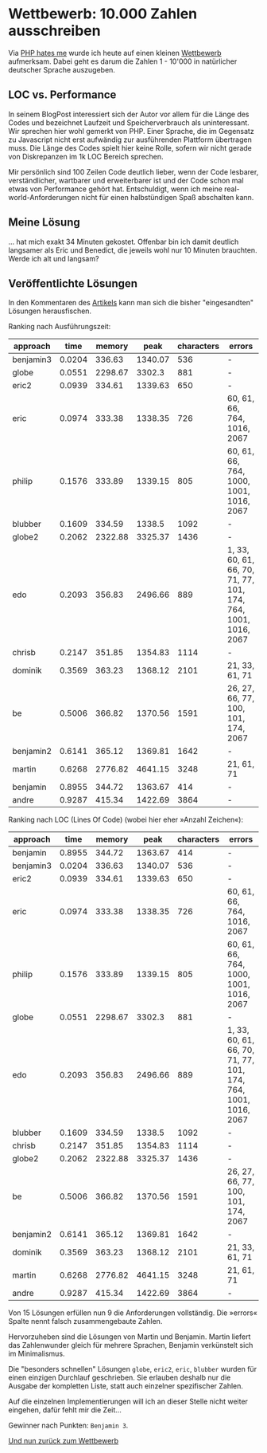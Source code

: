 # Wettbewerb: 10.000 Zahlen ausschreiben

Via [PHP hates me](http://www.phphatesme.com/blog/php/wettbewerb-10-000-zahlen-ausschreiben/) wurde ich heute auf einen kleinen [Wettbewerb](http://www.phpgangsta.de/wettbewerb-10-000-zahlen-ausschreiben) aufmerksam. Dabei geht es darum die Zahlen 1 - 10'000 in natürlicher deutscher Sprache auszugeben.


## LOC vs. Performance

In seinem BlogPost interessiert sich der Autor vor allem für die Länge des Codes und bezeichnet Laufzeit und Speicherverbrauch als uninteressant. Wir sprechen hier wohl gemerkt von PHP. Einer Sprache, die im Gegensatz zu Javascript nicht erst aufwändig zur ausführenden Plattform übertragen muss. Die Länge des Codes spielt hier keine Rolle, sofern wir nicht gerade von Diskrepanzen im 1k LOC Bereich sprechen.

Mir persönlich sind 100 Zeilen Code deutlich lieber, wenn der Code lesbarer, verständlicher, wartbarer und erweiterbarer ist und der Code schon mal etwas von Performance gehört hat. Entschuldigt, wenn ich meine real-world-Anforderungen nicht für einen halbstündigen Spaß abschalten kann.


## Meine Lösung

… hat mich exakt 34 Minuten gekostet. Offenbar bin ich damit deutlich langsamer als Eric und Benedict, die jeweils wohl nur 10 Minuten brauchten. Werde ich alt und langsam? 


## Veröffentlichte Lösungen 

In den Kommentaren des [Artikels](http://www.phpgangsta.de/wettbewerb-10-000-zahlen-ausschreiben) kann man sich die bisher "eingesandten" Lösungen herausfischen.

Ranking nach Ausführungszeit:

approach | time | memory | peak | characters | errors 
---------|------|--------|------|------------|--------
benjamin3 | 0.0204 | 336.63 | 1340.07 | 536 | -
globe | 0.0551 | 2298.67 | 3302.3 | 881 | -
eric2 | 0.0939 | 334.61 | 1339.63 | 650 | -
eric | 0.0974 | 333.38 | 1338.35 | 726 | 60, 61, 66, 764, 1016, 2067
philip | 0.1576 | 333.89 | 1339.15 | 805 | 60, 61, 66, 764, 1000, 1001, 1016, 2067
blubber | 0.1609 | 334.59 | 1338.5 | 1092 | -
globe2 | 0.2062 | 2322.88 | 3325.37 | 1436 | -
edo | 0.2093 | 356.83 | 2496.66 | 889 | 1, 33, 60, 61, 66, 70, 71, 77, 101, 174, 764, 1001, 1016, 2067
chrisb | 0.2147 | 351.85 | 1354.83 | 1114 | -
dominik | 0.3569 | 363.23 | 1368.12 | 2101 | 21, 33, 61, 71
be | 0.5006 | 366.82 | 1370.56 | 1591 | 26, 27, 66, 77, 100, 101, 174, 2067
benjamin2 | 0.6141 | 365.12 | 1369.81 | 1642 | -
martin | 0.6268 | 2776.82 | 4641.15 | 3248 | 21, 61, 71
benjamin | 0.8955 | 344.72 | 1363.67 | 414 | -
andre | 0.9287 | 415.34 | 1422.69 | 3864 | -

Ranking nach LOC (Lines Of Code) (wobei hier eher »Anzahl Zeichen«):

approach | time | memory | peak | characters | errors 
---------|------|--------|------|------------|--------
benjamin | 0.8955 | 344.72 | 1363.67 | 414 | -
benjamin3 | 0.0204 | 336.63 | 1340.07 | 536 | -
eric2 | 0.0939 | 334.61 | 1339.63 | 650 | -
eric | 0.0974 | 333.38 | 1338.35 | 726 | 60, 61, 66, 764, 1016, 2067
philip | 0.1576 | 333.89 | 1339.15 | 805 | 60, 61, 66, 764, 1000, 1001, 1016, 2067
globe | 0.0551 | 2298.67 | 3302.3 | 881 | -
edo | 0.2093 | 356.83 | 2496.66 | 889 | 1, 33, 60, 61, 66, 70, 71, 77, 101, 174, 764, 1001, 1016, 2067
blubber | 0.1609 | 334.59 | 1338.5 | 1092 | -
chrisb | 0.2147 | 351.85 | 1354.83 | 1114 | -
globe2 | 0.2062 | 2322.88 | 3325.37 | 1436 | -
be | 0.5006 | 366.82 | 1370.56 | 1591 | 26, 27, 66, 77, 100, 101, 174, 2067
benjamin2 | 0.6141 | 365.12 | 1369.81 | 1642 | -
dominik | 0.3569 | 363.23 | 1368.12 | 2101 | 21, 33, 61, 71
martin | 0.6268 | 2776.82 | 4641.15 | 3248 | 21, 61, 71
andre | 0.9287 | 415.34 | 1422.69 | 3864 | -

Von 15 Lösungen erfüllen nun 9 die Anforderungen vollständig. Die »errors« Spalte nennt falsch zusammengebaute Zahlen.

Hervorzuheben sind die Lösungen von Martin und Benjamin. Martin liefert das Zahlenwunder gleich für mehrere Sprachen, Benjamin verkünstelt sich im Minimalismus.

Die "besonders schnellen" Lösungen <code>globe</code>, <code>eric2</code>, <code>eric</code>, <code>blubber</code> wurden für einen einzigen Durchlauf geschrieben. Sie erlauben deshalb nur die Ausgabe der kompletten Liste, statt auch einzelner spezifischer Zahlen.

Auf die einzelnen Implementierungen will ich an dieser Stelle nicht weiter eingehen, dafür fehlt mir die Zeit…

Gewinner nach Punkten: <code>Benjamin 3</code>.

[Und nun zurück zum Wettbewerb](http://www.phpgangsta.de/wettbewerb-10-000-zahlen-ausschreiben)